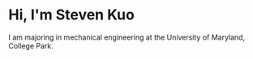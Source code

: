 # Hi, I'm Steven Kuo
I am majoring in mechanical engineering at the University of Maryland, College Park.
